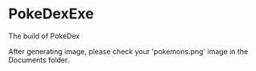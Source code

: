 # PokeDexExe
The build of PokeDex

After generating image, please check your 'pokemons.png' image in the Documents folder.
